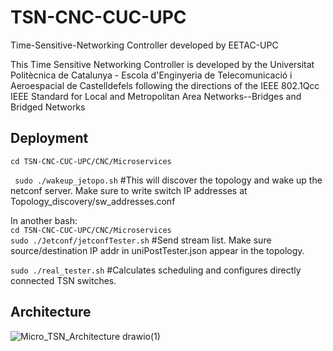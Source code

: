 # TSN-CNC-CUC-UPC
Time-Sensitive-Networking Controller developed by EETAC-UPC

This Time Sensitive Networking Controller is developed by the Universitat Politècnica de Catalunya - Escola d'Enginyeria de Telecomunicació i Aeroespacial de Castelldefels following the directions of the IEEE 802.1Qcc IEEE Standard for Local and Metropolitan Area Networks--Bridges and Bridged Networks

## Deployment
``
cd TSN-CNC-CUC-UPC/CNC/Microservices
``
  
``
sudo ./wakeup_jetopo.sh`` #This will discover the topology and wake up the netconf server. Make sure to write switch IP addresses at Topology_discovery/sw_addresses.conf  

In another bash:  
`cd TSN-CNC-CUC-UPC/CNC/Microservices`  
`sudo ./Jetconf/jetconfTester.sh` #Send stream list. Make sure source/destination IP addr in uniPostTester.json appear in the topology.  

`sudo ./real_tester.sh` #Calculates scheduling and configures directly connected TSN switches.  

## Architecture  

![Micro_TSN_Architecture drawio(1)](https://github.com/user-attachments/assets/1ace8aa7-6126-4eb5-b319-15924eb91ef0)


